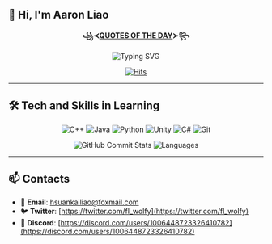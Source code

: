 ## 👋 Hi, I'm Aaron Liao

<div align="center">
  
**꧁≺[QUOTES OF THE DAY](QUOTES.txt)≻꧂**

![Typing SVG](https://readme-typing-svg.herokuapp.com?font=Fira+Code&weight=600&width=1000&&height=30&duration=800&pause=1200&color=7C5DF7&background=FFFFFF00&center=true&vCenter=true&width=600&lines=%3B%22You%20found%20a%20reason%20to%20do%20battle%2C%20right%3F%3BYou%27re%20determined%20not%20to%20run%20away%3F%3BThen%20you%27re%20doing%20all%20you%20can%20do.%3BAnd%20the%20only%20thing%20left%2C%3Bis%20to%20run%20with%20it%20as%20hard%20as%20you%20can.%22%3B---%20Kyoko%20Sakura%20%E3%80%8CPuella%20Magi%20Madoka%20Magica%E3%80%8D%3B%3B%22If%20anyone%20tells%20me%20it%27s%20a%20mistake%20to%20have%20hope%2C%3Bwell%20then%2C%20I%27ll%20just%20tell%20them%20they%27re%20wrong.%3BAnd%20I%27ll%20keep%20telling%20them%20until%20they%20believe.%3BNo%20matter%20how%20many%20times%20it%20takes.%22%3B---%20Madoka%20Kaname%20%E3%80%8CPuella%20Magi%20Madoka%20Magica%E3%80%8D%3B%3B%22Humanity%20will%20never%20stops%20the%20adventure%20for%3Bthe%20exploration%20of%20the%20unknown.%22%3B%E2%80%94--%20Gabu%20%E3%80%8CMade%20in%20Abyss%E3%80%8D%3B%3B%22We%20don%27t%20know%20what%20will%20happen%20in%20the%20future%2C%3Bnor%20can%20we%20change%20what%20has%20already%20happened.%3BAll%20we%20can%20do%20is%20our%20best.%22%3B---%20Nazru%20%E3%80%8CMade%20in%20Abyss%E3%80%8D%3B;)

[![Hits](https://hits.seeyoufarm.com/api/count/incr/badge.svg?url=https%3A%2F%2Fgithub.com%2FFLwolfy&count_bg=%2373C9E8&title_bg=%2336BCF7&icon=github.svg&icon_color=%23FFFFFF&title=Visitors&edge_flat=false)](https://github.com/FLwolfy)

</div>

---

## 🛠 Tech and Skills in Learning
<div align="center">

![C++](https://img.shields.io/badge/-C++-00599C?style=flat&logo=cplusplus&logoColor=white)
![Java](https://img.shields.io/badge/-Java-007396?style=flat&logo=java&logoColor=white)
![Python](https://img.shields.io/badge/-Python-3776AB?style=flat&logo=python&logoColor=white)
![Unity](https://img.shields.io/badge/-Unity-000000?style=flat&logo=unity&logoColor=white)
![C#](https://img.shields.io/badge/-C%23-239120?style=flat&logo=csharp&logoColor=white)
![Git](https://img.shields.io/badge/-Git-F05032?style=flat&logo=git&logoColor=white)

![GitHub Commit Stats](https://github-readme-stats.vercel.app/api?username=FLwolfy&count_private=true&show_icons=true&hide_title=true&hide=prs&theme=tokyonight&card_width=300)
![Languages](https://github-readme-stats.vercel.app/api/top-langs/?username=FLwolfy&layout=compact&theme=tokyonight&card_width=300)

</div>

---

## 📫 Contacts

- 📧 **Email**: [hsuankailiao@foxmail.com](mailto:hsuankailiao@foxmail.com)
- 🐦 **Twitter**: [https://twitter.com/fl_wolfy](https://twitter.com/fl_wolfy)
- 💬 **Discord**: [https://discord.com/users/1006448723326410782](https://discord.com/users/1006448723326410782)
